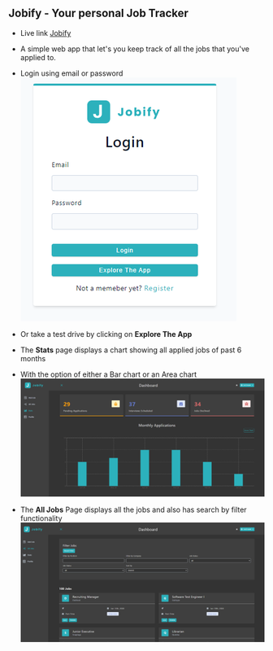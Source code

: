 ## Jobify - Your personal Job Tracker
- Live link [Jobify](https://job-tracker-73fh.onrender.com/)
- A simple web app that let's you keep track of all the jobs that you've applied to.

- Login using email or password
![Login Form](./images/image.png)

- Or take a test drive by clicking on **Explore The App**

- The **Stats** page displays a  chart showing all applied jobs of past 6 months
- With the option of either a Bar chart or an Area chart
![Chart](./images/image-1.png)


- The **All Jobs** Page displays all the jobs and also has search by filter functionality
![alt text](./images/image-2.png)